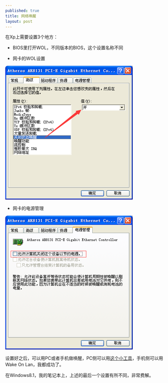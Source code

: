 ```yaml
---
published: true
title: 网络唤醒
layout: post
---
```



在Xp上需要设置3个地方：

* BIOS里打开WOL，不同版本的BIOS，这个设置名称不同

* 网卡的WOL设置

![](/public/images/2017/lan-wol-1.png)

* 网卡的电源管理

![](/public/images/2017/lan-wol-2.png)

设置好之后，可以用PC或者手机做唤醒，PC侧可以用[这个小工具](http://www.nirsoft.net/utils/wake_on_lan.html)，手机侧可以用Wake On Lan，我都成功了。

在Windows8.1，我的笔记本上，上述的最后一个设置有所不同，非常费解。
